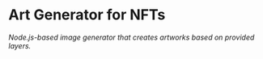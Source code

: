 # Art Generator for NFTs
_Node.js-based image generator that creates artworks based on provided layers._
